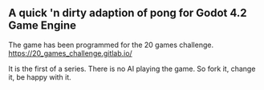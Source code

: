 ## A quick 'n dirty adaption of pong for Godot 4.2 Game Engine
The game has been programmed for the 20 games challenge. 
https://20_games_challenge.gitlab.io/

It is the first of a series. There is no AI playing the game.
So fork it, change it, be happy with it.

